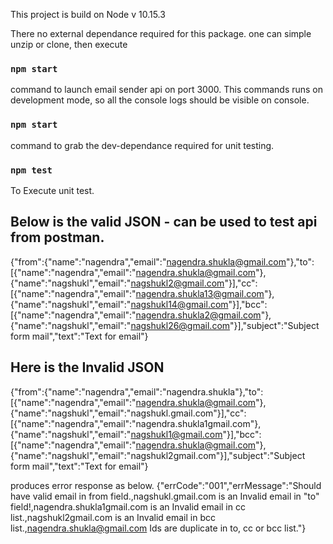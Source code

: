 
This project is build on Node v 10.15.3

 There no external dependance required for this package. one can simple unzip or clone, then execute
 ### `npm start`
 command to launch email sender api on port 3000. This commands runs on development mode, so all the console logs should be visible on console.

### `npm start` 
command to grab the dev-dependance required for unit testing.
 
### `npm test`
To Execute unit test.

## Below is the valid JSON - can be used to test api from postman.
{"from":{"name":"nagendra","email":"nagendra.shukla@gmail.com"},"to":[{"name":"nagendra","email":"nagendra.shukla@gmail.com"},{"name":"nagshukl","email":"nagshukl2@gmail.com"}],"cc":[{"name":"nagendra","email":"nagendra.shukla13@gmail.com"},{"name":"nagshukl","email":"nagshukl14@gmail.com"}],"bcc":[{"name":"nagendra","email":"nagendra.shukla2@gmail.com"},{"name":"nagshukl","email":"nagshukl26@gmail.com"}],"subject":"Subject form mail","text":"Text for email"}

## Here is the Invalid JSON
{"from":{"name":"nagendra","email":"nagendra.shukla"},"to":[{"name":"nagendra","email":"nagendra.shukla@gmail.com"},{"name":"nagshukl","email":"nagshukl.gmail.com"}],"cc":[{"name":"nagendra","email":"nagendra.shukla1gmail.com"},{"name":"nagshukl","email":"nagshukl1@gmail.com"}],"bcc":[{"name":"nagendra","email":"nagendra.shukla@gmail.com"},{"name":"nagshukl","email":"nagshukl2gmail.com"}],"subject":"Subject form mail","text":"Text for email"}

 produces error response as below.
{"errCode":"001","errMessage":"Should have valid email in from field.,nagshukl.gmail.com is an Invalid email 
in \"to\" field!,nagendra.shukla1gmail.com is an Invalid email in cc list.,nagshukl2gmail.com is an Invalid 
email in bcc list.,nagendra.shukla@gmail.com Ids are duplicate in to, cc or bcc list."}
